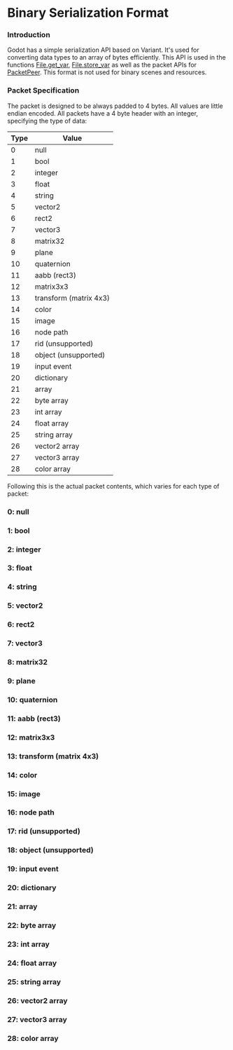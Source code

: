 # Binary Serialization Format

### Introduction

Godot has a simple serialization API based on Variant. It's used for converting data types to an array of bytes efficiently. This API is used in the functions [File.get_var](class_file#get_var), [File.store_var](class_file#store_var) as well as the packet APIs for [PacketPeer](class_packetpeer). This format is not used for binary scenes and resources.

### Packet Specification

The packet is designed to be always padded to 4 bytes. All values are little endian encoded. 
All packets have a 4 byte header with an integer, specifying the type of data:

Type | Value
---|---
0 | null
1 | bool
2 | integer
3 | float
4 | string
5 | vector2
6 | rect2
7 | vector3
8 | matrix32
9 | plane
10| quaternion
11| aabb (rect3)
12| matrix3x3
13| transform (matrix 4x3)
14| color
15| image
16| node path
17| rid (unsupported)
18| object (unsupported)
19| input event
20| dictionary
21| array 
22| byte array
23| int array
24| float array
25| string array
26| vector2 array
27| vector3 array
28| color array

Following this is the actual packet contents, which varies for each type of packet:

### 0: null
### 1: bool
### 2: integer
### 3: float
### 4: string
### 5: vector2
### 6: rect2
### 7: vector3
### 8: matrix32
### 9: plane
### 10: quaternion
### 11: aabb (rect3)
### 12: matrix3x3
### 13: transform (matrix 4x3)
### 14: color
### 15: image
### 16: node path
### 17: rid (unsupported)
### 18: object (unsupported)
### 19: input event
### 20: dictionary
### 21: array 
### 22: byte array
### 23: int array
### 24: float array
### 25: string array
### 26: vector2 array
### 27: vector3 array
### 28: color array



